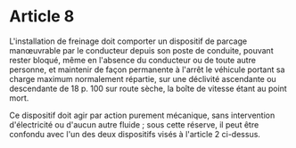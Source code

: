 # Article 8

L'installation de freinage doit comporter un dispositif de parcage manœuvrable par le conducteur depuis son poste de conduite, pouvant rester bloqué, même en l'absence du conducteur ou de toute autre personne, et maintenir de façon permanente à l'arrêt le véhicule portant sa charge maximum normalement répartie, sur une déclivité ascendante ou descendante de 18 p. 100 sur route sèche, la boîte de vitesse étant au point mort.

Ce dispositif doit agir par action purement mécanique, sans intervention d'électricité ou d'aucun autre fluide ; sous cette réserve, il peut être confondu avec l'un des deux dispositifs visés à l'article 2 ci-dessus.
